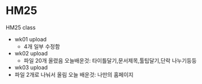 # HM25
HM25 class

* wk01 upload
  * 4개 일부 수정함
* wk02 upload
  * 파일 20개 올렸음
   오늘배운것: 타이틀달기,문서제목,툴팁달기,단락 나누기등등
* wk03 upload
* 파일 2개로 나눠서 올림
오늘 배운것: 나만의 홈페이지 
